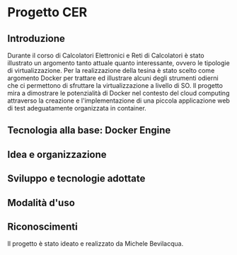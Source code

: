 # Progetto CER

## Introduzione
Durante il corso di Calcolatori Elettronici e Reti di Calcolatori è stato illustrato un argomento tanto attuale quanto interessante, ovvero le tipologie di virtualizzazione. Per la realizzazione della tesina è stato scelto come argomento Docker per trattare ed illustrare alcuni degli strumenti odierni che ci permettono di sfruttare la virtualizzazione a livello di SO. Il progetto mira a dimostrare le potenzialità di Docker nel contesto del cloud computing attraverso la creazione e l'implementazione di una piccola applicazione web di test adeguatamente organizzata in container. 

## Tecnologia alla base: Docker Engine

## Idea e organizzazione

## Sviluppo e tecnologie adottate

## Modalità d'uso

## Riconoscimenti
Il progetto è stato ideato e realizzato da Michele Bevilacqua.


